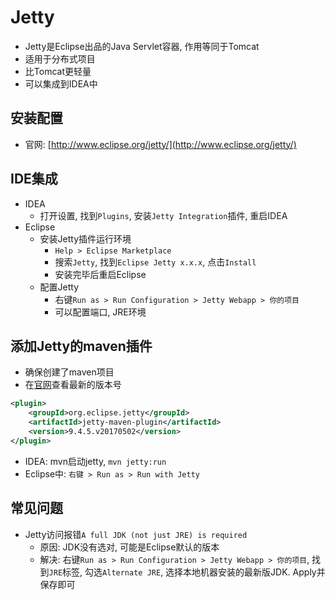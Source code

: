 # Jetty

* Jetty是Eclipse出品的Java Servlet容器, 作用等同于Tomcat
* 适用于分布式项目
* 比Tomcat更轻量
* 可以集成到IDEA中


## 安装配置

* 官网: [http://www.eclipse.org/jetty/](http://www.eclipse.org/jetty/)


## IDE集成

* IDEA
    - 打开设置, 找到`Plugins`, 安装`Jetty Integration`插件, 重启IDEA
* Eclipse
    - 安装Jetty插件运行环境
        - `Help > Eclipse Marketplace`
        - 搜索`Jetty`, 找到`Eclipse Jetty x.x.x`, 点击`Install`
        - 安装完毕后重启Eclipse
    - 配置Jetty
        - 右键`Run as > Run Configuration > Jetty Webapp > 你的项目`
        - 可以配置端口, JRE环境


## 添加Jetty的maven插件

* 确保创建了maven项目
* 在[官网](http://www.eclipse.org/jetty/documentation/current/jetty-maven-plugin.html)查看最新的版本号

```xml
<plugin>
    <groupId>org.eclipse.jetty</groupId>
    <artifactId>jetty-maven-plugin</artifactId>
    <version>9.4.5.v20170502</version>
</plugin>
```

* IDEA: mvn启动jetty, `mvn jetty:run`
* Eclipse中: `右键 > Run as > Run with Jetty`


## 常见问题

*  Jetty访问报错`A full JDK (not just JRE) is required`
    - 原因: JDK没有选对, 可能是Eclipse默认的版本
    - 解决: 右键`Run as > Run Configuration > Jetty Webapp > 你的项目`, 找到`JRE`标签, 勾选`Alternate JRE`, 选择本地机器安装的最新版JDK. Apply并保存即可
